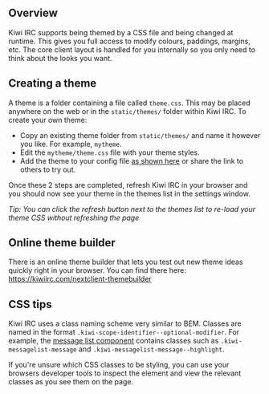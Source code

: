 ## Overview
Kiwi IRC supports being themed by a CSS file and being changed at runtime. This gives you full access to modify colours, paddings, margins, etc. The core client layout is handled for you internally so you only need to think about the looks you want.

## Creating a theme
A theme is a folder containing a file called `theme.css`. This may be placed anywhere on the web or in the `static/themes/` folder within Kiwi IRC. To create your own theme:

- Copy an existing theme folder from `static/themes/` and name it however you like. For example, `mytheme`.
- Edit the `mytheme/theme.css` file with your theme styles.
- Add the theme to your config file [as shown here](https://github.com/kiwiirc/kiwiirc/wiki/Configuration#themes) or share the link to others to try out.

Once these 2 steps are completed, refresh Kiwi IRC in your browser and you should now see your theme in the themes list in the settings window.

*Tip: You can click the refresh button next to the themes list to re-load your theme CSS without refreshing the page*

## Online theme builder
There is an online theme builder that lets you test out new theme ideas quickly right in your browser. You can find there here: https://kiwiirc.com/nextclient-themebuilder

## CSS tips
Kiwi IRC uses a class naming scheme very similar to BEM. Classes are named in the format `.kiwi-scope-identifier--optional-modifier`. For example, the [message list component](https://github.com/kiwiirc/kiwiirc/blob/master/src/components/MessageList.vue) contains classes such as `.kiwi-messagelist-message` and `.kiwi-messagelist-message--highlight`.

If you're unsure which CSS classes to be styling, you can use your browsers developer tools to inspect the element and view the relevant classes as you see them on the page.